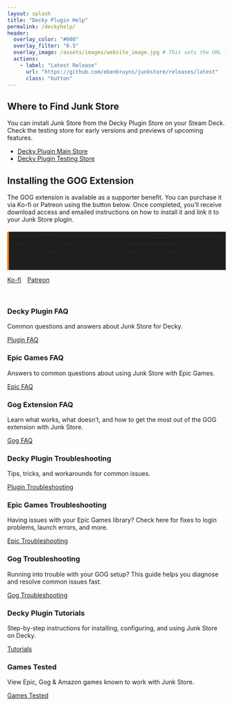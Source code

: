 ```yaml
---
layout: splash
title: "Decky Plugin Help"
permalink: /deckyhelp/
header:
  overlay_color: "#000"
  overlay_filter: "0.5"
  overlay_image: /assets/images/website_image.jpg # This sets the URL for this page
  actions:
    - label: "Latest Release"
      url: "https://github.com/ebenbruyns/junkstore/releases/latest"
      class: "button"
---
```

<div class="spacer mt-4"></div>

<!-- Where to Find Junk Store -->
<section class="where-to-find">
  <h2>Where to Find Junk Store</h2>
  <p>
    You can install Junk Store from the Decky Plugin Store on your Steam Deck. Check the testing store for early versions and previews of upcoming features.
  </p>
  <ul>
    <li><a href="https://plugins.deckbrew.xyz/" target="_blank" rel="noopener noreferrer">Decky Plugin Main Store</a></li>
    <li><a href="https://testing.deckbrew.xyz/" target="_blank" rel="noopener noreferrer">Decky Plugin Testing Store</a></li>
  </ul>
</section>

<section class="gog-extension">
  <h2>Installing the GOG Extension</h2>
  <p>
    The GOG extension is available as a supporter benefit. You can purchase it via Ko-fi or Patreon using the button below. Once completed, you’ll receive download access and emailed instructions on how to install it and link it to your Junk Store plugin.
  </p>

  <p style="border-left: 4px solid #e67300; background-color: #1f1f1f; padding: 10px; margin-top: 20px;">
    <strong>Note:</strong> The GOG extension is currently in <strong>maintenance-only</strong> mode. This means we’ll continue fixing bugs and ensuring compatibility, but we’re not actively adding new features. Continued support depends on user interest and purchases.
  </p>

  <a href="https://ko-fi.com/junkstore" class="button" style="margin-right: 10px;" target="_blank" rel="noopener noreferrer">Ko-fi</a>
  <a href="https://www.patreon.com/junkstore" class="button" target="_blank" rel="noopener noreferrer">Patreon</a>
</section>

<br>

<!-- Content Boxes -->
<div class="content-box-container">
  <!-- FAQ -->
  <div class="content-box faq">
    <h3>Decky Plugin FAQ</h3>
    <p>Common questions and answers about Junk Store for Decky.</p>
    <a href="{{ '/faq/deckyfaq' | relative_url }}" class="button">Plugin FAQ</a>
  </div>

  <div class="content-box troubleshooting">
    <h3>Epic Games FAQ</h3>
    <p>Answers to common questions about using Junk Store with Epic Games.</p>
    <a href="{{ '/faq/epicfaq/' | relative_url }}" class="button">Epic FAQ</a>
  </div>

  <div class="content-box troubleshooting">
    <h3>Gog Extension FAQ</h3>
    <p>Learn what works, what doesn’t, and how to get the most out of the GOG extension with Junk Store.</p>
    <a href="{{ '/faq/gogfaq/' | relative_url }}" class="button">Gog FAQ</a>
  </div>

  <!-- Troubleshooting -->
  <div class="content-box troubleshooting">
    <h3>Decky Plugin Troubleshooting</h3>
    <p>Tips, tricks, and workarounds for common issues.</p>
    <a href="{{ '/troubleshooting/plugin' | relative_url }}" class="button">Plugin Troubleshooting</a>
  </div>

  <div class="content-box troubleshooting">
    <h3>Epic Games Troubleshooting</h3>
    <p>Having issues with your Epic Games library? Check here for fixes to login problems, launch errors, and more.</p>
    <a href="{{ '/troubleshooting/epic' | relative_url }}" class="button">Epic Troubleshooting</a>
  </div>

  <div class="content-box troubleshooting">
    <h3>Gog Troubleshooting</h3>
    <p>Running into trouble with your GOG setup? This guide helps you diagnose and resolve common issues fast.</p>
    <a href="{{ '/troubleshooting/gog' | relative_url }}" class="button">Gog Troubleshooting</a>
  </div>

  <!-- Tutorials -->
  <div class="content-box tutorials">
    <h3>Decky Plugin Tutorials</h3>
    <p>Step-by-step instructions for installing, configuring, and using Junk Store on Decky.</p>
    <a href="{{ '/plugin_tutorials/' | relative_url }}" class="button">Tutorials</a>
  </div>

  <!-- Tested Games -->
  <div class="content-box tested-games">
    <h3>Games Tested</h3>
    <p>View Epic, Gog & Amazon games known to work with Junk Store.</p>
    <a href="/tested-games/" class="button">Games Tested</a>
  </div>

   <!-- <div class="content-box tested-games">
    <h3>Gog Games Tested</h3>
    <p>View Gog games known to work with Junk Store.</p>
    <a href="https://wiki.junkstore.xyz/wiki/Help:GOG_Games/Working" class="button" target="_blank" rel="noopener noreferrer">Gog List</a>
  </div> -->
</div>
